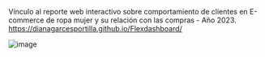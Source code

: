 Vínculo al reporte web interactivo sobre comportamiento de clientes en E-commerce de ropa mujer y su relación con las compras - Año 2023.
https://dianagarcesportilla.github.io/Flexdashboard/

![image](https://github.com/user-attachments/assets/3daf3c1e-65df-4555-85bc-6c00974a825d)
